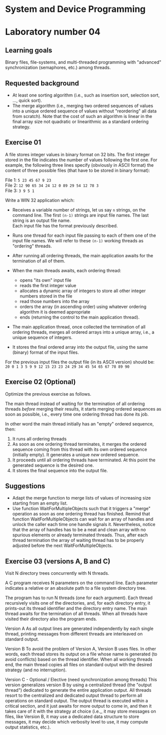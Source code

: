 ﻿# System and Device Programming
# Laboratory number 04




Learning goals
--------------

Binary files, file-systems, and multi-threaded programming with "advanced" synchronization (semaphores, etc.) among threads.



Requested background
--------------------

- At least one sorting algorithm (i.e., such as insertion sort,   selection sort, ..., quick sort).
- The merge algorithm (i.e., merging two ordered sequences of values into a unique ordered sequence of values without "reordering" all data from scratch).
  Note that the cost of such an algorithm is linear in the final array size not quadratic or linearithmic as a standard ordering strategy.



Exercise 01
-----------

A file stores integer values in binary format on 32 bits. The first integer stored in the file indicates the number of values following the first one.
For example, the following three lines specify (obviously in ASCII format) the content of three possible files (that have to be stored in binary format):

File 1: `5 23 45 67 9 23`  
File 2: `12 90 65 34 24 12 0 89 29 54 12 78 3`  
File 3: `3 9 5 1`  

Write a WIN 32 application which:

- Receives a variable number of strings, let us say `n` strings, on the command line. The first `(n-1)` strings are input file names. The last string is an output file name.  
  Each input file has the format previously described. 

- Runs one thread for each input file passing to each of them one of the input file names. We will refer to these `(n-1)` working threads as "ordering" threads.

- After running all ordering threads, the main application awaits for the termination of all of them.

- When the main threads awaits, each ordering thread:
  - opens "its own" input file
  - reads the first integer value
  - allocates a dynamic array of integers to store all other integer numbers stored in the file
  - read those numbers into the array
  - orders the array (in ascending order) using whatever ordering algorithm it is deemed appropriate
  - ends (returning the control to the main application thread).

- The main application thread, once collected the termination of all ordering threads, merges all ordered arrays into a unique array, i.e., a unique sequence of integers.

- It stores the final ordered array into the output file, using the same (binary) format of the input files.

For the previous input files the output file (in its ASCII version) should be:  
`20 0 1 3 5 9 9 12 15 23 23 24 29 34 45 54 65 67 78 89 90`



Exercise 02 (Optional)
----------------------

Optimize the previous exercise as follows.

The main thread instead of waiting for the termination of all ordering threads *before* merging their results, it starts merging ordered sequences as soon as possible, i.e., every time one ordering thread has done its job.

In other word the main thread initially has an "empty" ordered sequence, then:
1. It runs all ordering threads
2. As soon as one ordering thread terminates, it merges the ordered sequence coming from this thread with its own ordered sequence (initially empty).
   It generates a unique *new* ordered sequence.
4. It proceeds until all ordering threads have terminated. At this point the generated sequence is the desired one.
5. It stores the final sequence into the output file.

Suggestions
-----------

- Adapt the merge function to merge lists of values of increasing size starting from an empty list.
- Use function WaitForMultipleObjects such that it triggers a "merge" operation as soon as one ordering thread has finished.
  Remind that function WaitForMultipleObjects can wait for an array of handles and unlock the caller each time one handle signals it.
  Nevertheless, notice that the array of handles has to be a neat and clean array with no spurious elements or already terminated threads.
  Thus, after each thread termination the array of waiting thread has to be properly adjusted before the next WaitForMultipleObjects.

Exercise 03 (versions A, B and C)
---------------------------------

Visit N directory trees concurrently with N threads.

A C program receives N parameters on the command line. Each parameter indicates a relative or an absolute path to a file system directory tree.

The program has to run N threads (one for each argument). Each thread recursively visits one of the directories, and, for each directory entry, it prints-out its thread identifier and the directory entry name. The main thread awaits for the termination of all threads. When all threads have visited their directory also the program
ends.

Version A
As all output lines are generated independently by each single thread, printing messages from different threads are interleaved on standard output.

Version B
To avoid the problem of Version A, Version B uses files. In other words, each thread stores its output on a file whose name is generated (to avoid conflicts) based on the thread identifier. When all working threads end, the main thread copies all files on standard output with the desired strategy (and no interruption).

Version C - Optional / Elective
(need synchronization among threads) 
This version generalizes version B by using a centralized thread (the "output thread") dedicated to generate the entire application output.
All threads resort to the centralized and dedicated output thread to perform all operations on standard output.
The output thread is executed within a critical section, and it just awaits for more output to come in, and then it takes care of it with the strategy at choice (i.e.,, it may store messages on files, like Version B, it may use a dedicated data structure to store messages, it may decide which verbosity level to use, it may compute output statistics, etc.).
